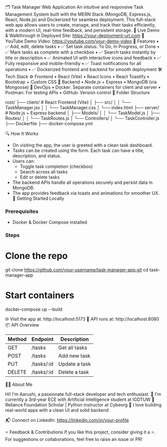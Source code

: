 🗂️ Task Manager Web Application
An intuitive and responsive Task Management System built with the MERN Stack (MongoDB, Express.js, React, Node.js) and Dockerized for seamless deployment. This full-stack web app allows users to create, manage, and track their tasks efficiently, with a modern UI, real-time feedback, and persistent storage.
🔗 Live Demo & Walkthrough
🌐 Deployed Site: https://your-deployment-url.com
🎥 YouTube Demo Video: https://youtube.com/your-demo-video
📌 Features
•	✅ Add, edit, delete tasks
•	✅ Set task status: To Do, In Progress, or Done
•	✅ Mark tasks as complete with a checkbox
•	✅ Search tasks instantly by title or description
•	✅ Animated UI with interactive icons and feedback
•	✅ Fully responsive and mobile-friendly
•	✅ Toast notifications for all operations
•	✅ Dockerized frontend and backend for smooth deployment
🛠️ Tech Stack
⚙️ Frontend
•	React (Vite)
•	React Icons
•	React Toastify
•	Bootstrap + Custom CSS
🧠 Backend
•	Node.js + Express
•	MongoDB (via Mongoose)
🐳 DevOps
•	Docker: Separate containers for client and server
•	Postman: For testing APIs
•	GitHub: Version control
📂 Folder Structure

root/
├── client/              # React Frontend (Vite)
│   ├── src/
│   │   └── TaskManager.jsx
│   │   └── TaskManager.css
│   └── index.html
├── server/              # Node.js + Express backend
│   ├── Models/
│   │   └── TaskModel.js
│   ├── Routes/
│   │   └── TaskRoutes.js
│   └── Controllers/
│       └── TaskController.js
├── Dockerfile
├── docker-compose.yml

🔍 How It Works
- On visiting the app, the user is greeted with a clean task dashboard.
- Tasks can be created using the form. Each task can have a title, description, and status.
- Users can:
  - Toggle task completion (checkbox)
  - Search across all tasks
  - Edit or delete tasks
- The backend APIs handle all operations securely and persist data in MongoDB.
- The app provides feedback via toasts and animations for smoother UX.
🚀 Getting Started Locally
### Prerequisites
- Docker & Docker Compose installed
### Steps

# Clone the repo
git clone https://github.com/your-username/task-manager-app.git
cd task-manager-app

# Start containers
docker-compose up --build

🌐 Visit the app at: http://localhost:5173
🔌 API runs at: http://localhost:8080
📦 API Overview

| Method | Endpoint            | Description          |
|--------|---------------------|----------------------|
| GET    | /tasks              | Get all tasks        |
| POST   | /tasks              | Add new task         |
| PUT    | /tasks/:id          | Update a task        |
| DELETE | /tasks/:id          | Delete a task        |

🙋‍♀️ About Me

Hi! I'm Aarushi, a passionate full-stack developer and tech enthusiast.
🔹 I'm currently a 3rd-year ECE with Artificial Intelligence student at IGDTUW
🔹 Reliance Foundation Scholar | Python instructor at Cybeorg
🔹 I love building real-world apps with a clean UI and solid backend

📬 Connect on LinkedIn: https://linkedin.com/in/your-profile

⭐ Feedback & Contributions
If you like this project, consider giving it a ⭐. For suggestions or collaborations, feel free to raise an issue or PR!
